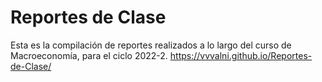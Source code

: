 # Reportes de Clase
Esta es la compilación de reportes realizados a lo largo del curso de Macroeconomía, para el ciclo 2022-2.
https://vvvalni.github.io/Reportes-de-Clase/
